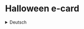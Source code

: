 # Halloween e-card

<details>
<summary>Deutsch</summary>

## Beschreibung
Das Projekt ist ein kleines Spaß-Seitenprojekt. Ziel war es, eine e-Card mit zwei Seiten zum Umklappen und einem personalisierten Grußtext zu erstellen. Das Projekt ist noch nicht fertig.

## Technologien
- HTML
- CSS
- JavaScript

## Installation
Um das Projekt lokal auszuführen, klone einfach das Repository:

`
Hier ist ein README.md, das du für dein Halloween-e-Card-Projekt verwenden kannst. Ich habe das Dokument in Markdown-Format formatiert und die beiden Sprachversionen in ausklappbaren Menüs organisiert.

markdown
Copy code
# Halloween e-card

<details>
<summary>Deutsch</summary>

## Beschreibung
Das Projekt ist ein kleines Spaß-Seitenprojekt. Ziel war es, eine e-Card mit zwei Seiten zum Umklappen und einem personalisierten Grußtext zu erstellen. Das Projekt ist noch nicht fertig.

## Technologien
- HTML
- CSS
- JavaScript

## Installation
Um das Projekt lokal auszuführen, klone einfach das Repository:

```git clone https://github.com/deinbenutzername/halloween-e-card.git```

## Benutzung
Die e-Card ist noch nicht online. Der Code kann auch als Ausgangspunkt für eine eigene e-Card genutzt werden.

## Lizenz
Bisher keine.

## Autor
luisePkt

</details>

<details>
<summary>English</summary>

## Description
This project is a small fun side project. The goal was to create an e-card with two flippable pages and a personalized greeting text. The project is not finished yet.

## Technologies
- HTML
- CSS
- JavaScript

## Installation
To run the project locally, simply clone the repository:

```git clone https://github.com/deinbenutzername/halloween-e-card.git```

## Usage
The e-card is not online yet. The code can also be used as a starting point for your own e-card.

## License
None yet.

## Author
luisePkt

</details>